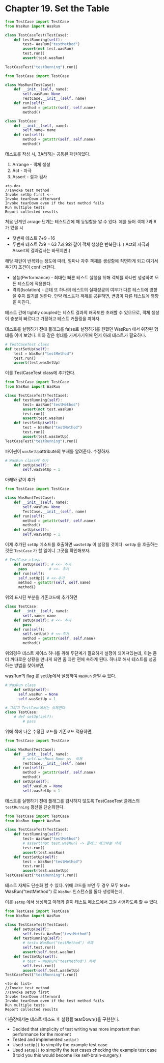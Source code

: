 # Chapter 19. Set the Table

```python
from TestCase import TestCase
from WasRun import WasRun

class TestCaseTest(TestCase):
    def testRunning(self):
        test= WasRun("testMethod") 
        assert(not test.wasRun)
        test.run() 
        assert(test.wasRun)
        
TestCaseTest("testRunning").run()

```
```python
from TestCase import TestCase

class WasRun(TestCase): 
    def __init__(self, name):
        self.wasRun= None         
        TestCase.__init__(self, name)
    def run(self):
        method = getattr(self, self.name) 
        method()    
```
```python
class TestCase: 
    def __init__(self, name):
        self.name= name
    def run(self):
        method = getattr(self, self.name) 
        method()
```

테스트를 작성 시, 3A라하는 공통된 패턴이있다.
1. Arrange - 객체 생성
2. Act - 자극
3. Assert - 결과 검사

```
<to-do>
//Invoke test method
Invoke setUp first <--
Invoke tearDown afterward
Invoke tearDown even if the test method fails 
Run multiple tests
Report collected results
```

처음 단계인 arrage 단계는 테스트간에 꽤 동일함을 알 수 있다. 
예를 들어 객체 7과 9가 있을 시
 - 첫번째 테스트 7+9 =16 
 - 두번째 테스트 7x9 = 63
 7과 9와 같이 객체 생성은 반복된다.
 ( Act의 자극과 Assert의 결과검사는 바뀌지만.)
 

해당 패턴이 반복되는 정도에 따라, 얼마나 자주 객체를 생성함에 직면하게 되고 여기서 두가지 조건이 conflict한다.

- 성능(Performance) - 최대한 빠른 테스트 실행을 위해 객체를  하나만 생성하여 모든 테스트에 적용한다.
- 격리(Isolation) - 근데 또 하나의 테스트의 실패성공의 여부가 다른 테스트에 영향을 주지 않기를 원한다. 만약 테스트가 객체를 공유하면, 변경이 다른 테스트에 영향을 미친다. 

테스트 간에 tightly coupled는 테스트 결과의 왜곡또한 초래할 수 있으므로, 객체 생성이 충분히 빠르다고 가정하고 테스트 커플링을 피하자. 

테스트를 실행하기 전에 플래그를 false로 설정하기를 원했던 WasRun 에서 위장된 형태를 이미 보았다. 이와 같은 형태를 가져가기위해 먼저 아래 테스트가 필요하다.

```python
# TestCaseTest class
def testSetUp(self):
    test = WasRun("testMethod")
    test.run()
    assert(test.wasSetUp)
```
이를 TestCaseTest class에 추가한다.
```python
from TestCase import TestCase
from WasRun import WasRun

class TestCaseTest(TestCase):
    def testRunning(self):
        test= WasRun("testMethod") 
        assert(not test.wasRun)
        test.run() 
        assert(test.wasRun)
    def testSetUp(self):
        test = WasRun("testMethod")
        test.run()
        assert(test.wasSetUp)    
TestCaseTest("testRunning").run()

```
파이썬이 `wasSetUp`attribute의 부재를 알려준다. 수정하자.


```python
# WasRun class에 추가 
    def setUp(self):
        self.wasSetUp = 1
```
아래와 같이 추가
```python
from TestCase import TestCase

class WasRun(TestCase): 
    def __init__(self, name):
        self.wasRun= None         
        TestCase.__init__(self, name)
    def run(self):
        method = getattr(self, self.name) 
        method()    
    def setUp(self):
        self.wasSetUp = 1    
```

이제 추가된 `setUp` 메소드를 호출하면 `wasSetUp` 이 설정될 것이다. `setUp` 을 호출하는 것은 `TestCase` 가 할 일이니 그곳을 확인해보자.

```python
# TestCase class
    def setUp(self): # <<- 추가
      pass          # <<- 추가    
    def run(self):
      self.setUp() # <<-추가 
      method = getattr(self, self.name)
      method()
```
위의 표시된 부분을 기존코드에 추가하면
```python
class TestCase: 
    def __init__(self, name):
        self.name= name
    def setUp(self): # <<- 추가
        pass
    def run(self):
        self.setUp() # <<-추가 
        method = getattr(self, self.name)
        method()
```

위의경우 테스트 케이스 하나를 위해 두단계가 필요하게 설정이 되어져있는데, 이는 좀 더 까다로운 상황을 만나게 되면 좀 과한 편에 속하게 된다. 
하나로 해서 테스트를 성공하는 방법을 찾아보면, 

wasRun의 flag 를 setUp에서 설정하여 `WasRun` 줄일 수 있다.

```python
# WasRun class
    def setUp(self):
      self.wasRun = None
      self.wasSetUp = 1

# 그리고 TestCase에서는 삭제한다.
class TestCase: 
    # def setUp(self): 
        # pass
```
위에 책에 나온 수정된 코드를 기존코드 적용하면,

```python
from TestCase import TestCase

class WasRun(TestCase): 
    def __init__(self, name):
        # self.wasRun= None <<- 삭제        
        TestCase.__init__(self, name)
    def run(self):
        method = getattr(self, self.name) 
        method()    
    def setUp(self):
        self.wasRun = None
        self.wasSetUp = 1          
```


테스트를 실행하기 전에 플래그를 검사하지 않도록 TestCaseTest 클래스의 `testRunning` 펑션을 단순화한다.

```python
from TestCase import TestCase
from WasRun import WasRun

class TestCaseTest(TestCase):
    def testRunning(self):
        test= WasRun("testMethod") 
        # assert(not test.wasRun) -> 플래그 체크부분 삭제
        test.run() 
        assert(test.wasRun)
    def testSetUp(self):
        test = WasRun("testMethod")
        test.run()
        assert(test.wasSetUp)    
TestCaseTest("testRunning").run()
```
테스트 자체도 단순화 할 수 있다. 위에 코드를 보면 두 경우 모두 test= WasRun("testMethod")  로 `WasRun` 인스턴스를 둘다 생성하는데,

이를 `setUp` 에서 생성하고 아래와 같이 테스트 메소드에서 그걸 사용하도록 할 수 있다.


```python
from TestCase import TestCase
from WasRun import WasRun

class TestCaseTest(TestCase):
    def setUp(self):
        self.test= WasRun("testMethod")
    def testRunning(self):
        # test= WasRun("testMethod") 삭제
        self.test.run() 
        assert(self.test.wasRun)
    def testSetUp(self):
        # test = WasRun("testMethod") 삭제
        self.test.run()
        assert(self.test.wasSetUp)    
TestCaseTest("testRunning").run()
```

```
<to-do list>
//Invoke test method
//Invoke setUp first
Invoke tearDown afterward
Invoke tearDown even if the test method fails 
Run multiple tests
Report collected results
```

다음장에서는 테스트 메소드 후 실행될 tearDown()을 구현한다.

- Decided that simplicity of test writing was more important than performance for the moment
- Tested and implemented `setUp()`
- Used `setUp()` to simplify the example test case
- Used `setUp()` to simplify the test cases checking the example test case (I told you this would become like self-brain-surgery.)
